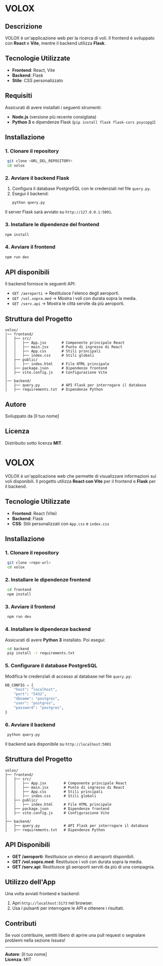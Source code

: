 # VOLOX

## Descrizione

VOLOX è un'applicazione web per la ricerca di voli. Il frontend è sviluppato con **React** e **Vite**, mentre il backend utilizza **Flask**.

## Tecnologie Utilizzate

- **Frontend**: React, Vite
- **Backend**: Flask
- **Stile**: CSS personalizzato

## Requisiti

Assicurati di avere installati i seguenti strumenti:

- **Node.js** (versione più recente consigliata)
- **Python 3** e dipendenze Flask (`pip install flask flask-cors psycopg2`)

## Installazione

### 1. Clonare il repository
```sh
 git clone <URL_DEL_REPOSITORY>
 cd volox
```

### 2. Avviare il backend Flask

1. Configura il database PostgreSQL con le credenziali nel file `query.py`.
2. Esegui il backend:
   ```sh
   python query.py
   ```

Il server Flask sarà avviato su `http://127.0.0.1:5001`.

### 3. Installare le dipendenze del frontend
```sh
npm install
```

### 4. Avviare il frontend
```sh
npm run dev
```

## API disponibili

Il backend fornisce le seguenti API:

- `GET /aeroporti` → Restituisce l'elenco degli aeroporti.
- `GET /vol.sopra.med` → Mostra i voli con durata sopra la media.
- `GET /serv.api` → Mostra le città servite da più aeroporti.

## Struttura del Progetto

```
volox/
│── frontend/
│   ├── src/
│   │   ├── App.jsx       # Componente principale React
│   │   ├── main.jsx      # Punto di ingresso di React
│   │   ├── App.css       # Stili principali
│   │   ├── index.css     # Stili globali
│   ├── public/
│   │   ├── index.html    # File HTML principale
│   ├── package.json      # Dipendenze frontend
│   ├── vite.config.js    # Configurazione Vite
│
│── backend/
│   ├── query.py          # API Flask per interrogare il database
│   ├── requirements.txt  # Dipendenze Python
```

## Autore

Sviluppato da [Il tuo nome]

## Licenza

Distribuito sotto licenza **MIT**.
























# VOLOX

VOLOX è un'applicazione web che permette di visualizzare informazioni sui voli disponibili. Il progetto utilizza **React con Vite** per il frontend e **Flask** per il backend.

## Tecnologie Utilizzate

- **Frontend**: React (Vite)
- **Backend**: Flask
- **CSS**: Stili personalizzati con `App.css` e `index.css`

## Installazione

### 1. Clonare il repository

```sh
 git clone <repo-url>
 cd volox
```

### 2. Installare le dipendenze frontend

```sh
 cd frontend
 npm install
```

### 3. Avviare il frontend

```sh
 npm run dev
```

### 4. Installare le dipendenze backend

Assicurati di avere **Python 3** installato. Poi esegui:

```sh
 cd backend
 pip install -r requirements.txt
```

### 5. Configurare il database PostgreSQL

Modifica le credenziali di accesso al database nel file `query.py`:

```python
DB_CONFIG = {
    "host": "localhost",
    "port": "5432",
    "dbname": "postgres",
    "user": "postgres",
    "password": "postgres",
}
```

### 6. Avviare il backend

```sh
 python query.py
```

Il backend sarà disponibile su `http://localhost:5001`

## Struttura del Progetto

```
volox/
├── frontend/
│   ├── src/
│   │   ├── App.jsx        # Componente principale React
│   │   ├── main.jsx       # Punto di ingresso di React
│   │   ├── App.css        # Stili principali
│   │   ├── index.css      # Stili globali
│   ├── public/
│   │   ├── index.html     # File HTML principale
│   ├── package.json       # Dipendenze frontend
│   ├── vite.config.js     # Configurazione Vite
│
├── backend/
│   ├── query.py           # API Flask per interrogare il database
│   ├── requirements.txt   # Dipendenze Python
```

## API Disponibili

- **GET /aeroporti**: Restituisce un elenco di aeroporti disponibili.
- **GET /vol.sopra.med**: Restituisce i voli con durata sopra la media.
- **GET /serv.api**: Restituisce gli aeroporti serviti da più di una compagnia.

## Utilizzo dell'App

Una volta avviati frontend e backend:

1. Apri `http://localhost:5173` nel browser.
2. Usa i pulsanti per interrogare le API e ottenere i risultati.

## Contributi

Se vuoi contribuire, sentiti libero di aprire una pull request o segnalare problemi nella sezione Issues!

---

**Autore**: [Il tuo nome]\
**Licenza**: MIT

